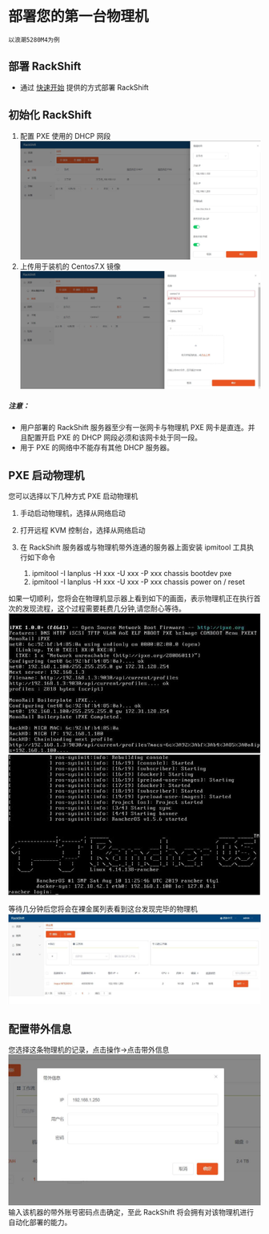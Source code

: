# 部署您的第一台物理机
    以浪潮5280M4为例

## 部署 RackShift
- 通过 [快速开始](quick_start.md) 提供的方式部署 RackShift

## 初始化 RackShift
1. 配置 PXE 使用的 DHCP 网段
![runnob](./static/wizard/subnet.jpg) 
2. 上传用于装机的 Centos7.X 镜像
![runnob](./static/wizard/image.jpg)

##### 注意：
- 用户部署的 RackShift 服务器至少有一张网卡与物理机 PXE 网卡是直连。并且配置开启 PXE 的 DHCP 网段必须和该网卡处于同一段。
- 用于 PXE 的网络中不能存有其他 DHCP 服务器。 

## PXE 启动物理机
您可以选择以下几种方式 PXE 启动物理机  

1. 手动启动物理机，选择从网络启动
2. 打开远程 KVM 控制台，选择从网络启动
3. 在 RackShift 服务器或与物理机带外连通的服务器上面安装 ipmitool 工具执行如下命令  
  
    1. ipmitool -I lanplus -H xxx -U xxx -P xxx chassis bootdev pxe  
    2. ipmitool -I lanplus -H xxx -U xxx -P xxx chassis power on / reset

如果一切顺利，您将会在物理机显示器上看到如下的画面，表示物理机正在执行首次的发现流程，这个过程需要耗费几分钟,请您耐心等待。  
![runnob](./static/wizard/pxe1.jpg)
![runnob](./static/wizard/pxe2.jpg)

等待几分钟后您将会在裸金属列表看到这台发现完毕的物理机
![runnob](./static/wizard/pm1.jpg)
## 配置带外信息
您选择这条物理机的记录，点击操作->点击带外信息
![runnob](./static/wizard/obm.jpg)
输入该机器的带外账号密码点击确定，至此 RackShift 将会拥有对该物理机进行自动化部署的能力。
    

